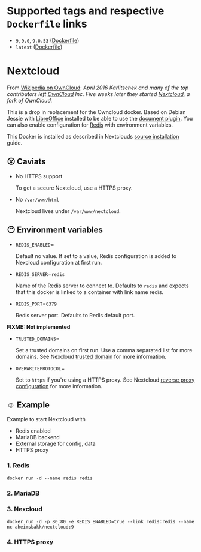 
# Supported tags and respective `Dockerfile` links

- `9`, `9.0`, `9.0.53` ([Dockerfile](https://github.com/aheimsbakk/nextcloud/blob/master/Dockerfile))
- `latest` ([Dockerfile](https://github.com/aheimsbakk/nextcloud/blob/master/Dockerfile))


# Nextcloud 

From [Wikipedia on OwnCloud][wiki_owncloud]: *April 2016 Karlitschek and many of the top contributors left [OwnCloud][] Inc. Five weeks later they started [Nextcloud][], a fork of OwnCloud.*

This is a drop in replacement for the Owncloud docker. Based on Debian Jessie with [LibreOffice][] installed to be able to use the [document plugin][]. You can also enable configuration for [Redis][] with environment variables.

This Docker is installed as described in Nextclouds [source installation][] guide.


## 😮 Caviats

- No HTTPS support

	To get a secure Nextcloud, use a HTTPS proxy.

- No `/var/www/html`

	Nextcloud lives under `/var/www/nextcloud`.


## 😶 Environment variables

- `REDIS_ENABLED`=

	Default no value. If set to a value, Redis configuration is added to Nexcloud configuration at first run.

- `REDIS_SERVER`=`redis`

	Name of the Redis server to connect to. Defaults to `redis` and expects that this docker is linked to a container with link name redis.

- `REDIS_PORT`=`6379`

	Redis server port. Defaults to Redis default port.

**FIXME: Not implemented**

- `TRUSTED_DOMAINS`=

	Set a trusted domains on first run. Use a comma separated list for more domains. See Nexcloud [trusted domain](https://docs.nextcloud.com/server/9/admin_manual/installation/installation_wizard.html#trusted-domains-label) for more information.

- `OVERWRITEPROTOCOL`=

	Set to `https` if you're using a HTTPS proxy. See Nextcloud [reverse proxy configuration](https://docs.nextcloud.com/server/9/admin_manual/configuration_server/reverse_proxy_configuration.html) for more information.

## ☺ Example

Example to start Nextcloud with

- Redis enabled
- MariaDB backend
- External storage for config, data
- HTTPS proxy 

### 1. Redis

	docker run -d --name redis redis

### 2. MariaDB

### 3. Nexcloud

	docker run -d -p 80:80 -e REDIS_ENABLED=true --link redis:redis --name nc aheimsbakk/nextcloud:9

### 4. HTTPS proxy


[document plugin]: https://apps.owncloud.com/content/show.php/Documents?content=168711
[LibreOffice]: https://www.libreoffice.org
[Redis]: https://redis.io
[wiki_owncloud]: https://en.wikipedia.org/wiki/OwnCloud
[OwnCloud]: https://owncloud.com
[Nextcloud]: https://nextcloud.com
[source installation]: https://docs.nextcloud.com/server/9/admin_manual/installation/source_installation.html

